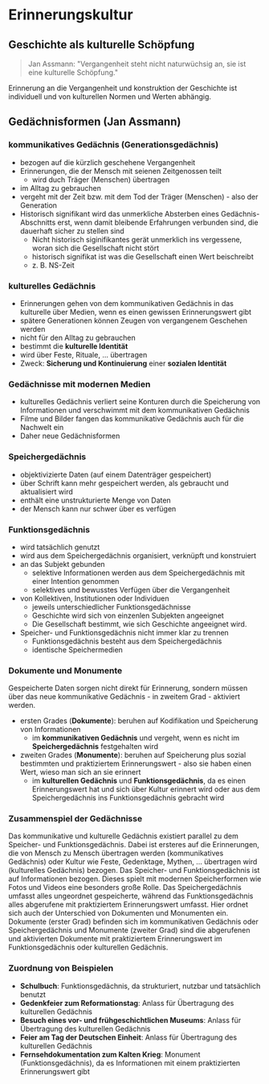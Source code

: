 # Erinnerungskultur

## Geschichte als kulturelle Schöpfung

> Jan Assmann: "Vergangenheit steht nicht naturwüchsig an, sie ist eine kulturelle Schöpfung."

Erinnerung an die Vergangenheit und konstruktion der Geschichte ist individuell und von kulturellen Normen und Werten abhängig.

## Gedächnisformen (Jan Assmann)

### kommunikatives Gedächnis (Generationsgedächnis)

- bezogen auf die kürzlich geschehene Vergangenheit
- Erinnerungen, die der Mensch mit seienen Zeitgenossen teilt
  - wird duch Träger (Menschen) übertragen
- im Alltag zu gebrauchen
- vergeht mit der Zeit bzw. mit dem Tod der Träger (Menschen) - also der Generation
- Historisch signifikant wird das unmerkliche Absterben eines Gedächnis-Abschnitts erst, wenn damit bleibende Erfahrungen verbunden sind, die dauerhaft sicher zu stellen sind
  - Nicht historisch siginifikantes gerät unmerklich ins vergessene, woran sich die Gesellschaft nicht stört
  - historisch signifikat ist was die Gesellschaft einen Wert beischreibt
  - z. B. NS-Zeit

### kulturelles Gedächnis

- Erinnerungen gehen von dem kommunikativen Gedächnis in das kulturelle über Medien, wenn es einen gewissen Erinnerungswert gibt
- spätere Generationen können Zeugen von vergangenem Geschehen werden
- nicht für den Alltag zu gebrauchen
- bestimmt die **kulturelle Identität**
- wird über Feste, Rituale, ... übertragen
 - Zweck: **Sicherung und Kontinuierung** einer **sozialen Identität**

### Gedächnisse mit modernen Medien

- kulturelles Gedächnis verliert seine Konturen durch die Speicherung von Informationen und verschwimmt mit dem kommunikativen Gedächnis
- Filme und Bilder fangen das kommunikative Gedächnis auch für die Nachwelt ein
- Daher neue Gedächnisformen

### Speichergedächnis

- objektivizierte Daten (auf einem Datenträger gespeichert)
- über Schrift kann mehr gespeichert werden, als gebraucht und aktualisiert wird
- enthält eine unstrukturierte Menge von Daten
- der Mensch kann nur schwer über es verfügen

### Funktionsgedächnis

- wird tatsächlich genutzt
- wird aus dem Speichergedächnis organisiert, verknüpft und konstruiert
- an das Subjekt gebunden
  - selektive Informationen werden aus dem Speichergedächnis mit einer Intention genommen
  - selektives und bewusstes Verfügen über die Vergangenheit
- von Kollektiven, Institutionen oder Individuen
  - jeweils unterschiedlicher Funktionsgedächnisse
  - Geschichte wird sich von einzenlen Subjekten angeeignet
  - Die Gesellschaft bestimmt, wie sich Geschichte angeeignet wird.
- Speicher- und Funktionsgedächnis nicht immer klar zu trennen
  - Funktionsgedächnis besteht aus dem Speichergedächnis
  - identische Speichermedien

### Dokumente und Monumente

Gespeicherte Daten sorgen nicht direkt für Erinnerung, sondern müssen über das neue kommunikative Gedächnis - in zweitem Grad - aktiviert werden.

- ersten Grades (**Dokumente**): beruhen auf Kodifikation und Speicherung von Informationen
  - im **kommunikativen Gedächnis** und vergeht, wenn es nicht im **Speichergedächnis** festgehalten wird
- zweiten Grades (**Monumente**): beruhen auf Speicherung plus sozial bestimmten und praktiziertem Erinnerungswert - also sie haben einen Wert, wieso man sich an sie erinnert
  - im **kulturellen Gedächnis** und **Funktionsgedächnis**, da es einen Erinnerungswert hat und sich über Kultur erinnert wird oder aus dem Speichergedächnis ins Funktionsgedächnis gebracht wird

### Zusammenspiel der Gedächnisse

Das kommunikative und kulturelle Gedächnis existiert parallel zu dem Speicher- und Funktionsgedächnis. Dabei ist ersteres auf die Erinnerungen, die von Mensch zu Mensch übertragen werden (kommunikatives Gedächnis) oder Kultur wie Feste, Gedenktage, Mythen, ... übertragen wird (kulturelles Gedächnis) bezogen. Das Speicher- und Funktionsgedächnis ist auf Informationen bezogen. Dieses spielt mit modernen Speicherformen wie Fotos und Videos eine besonders große Rolle. Das Speichergedächnis umfasst alles ungeordnet gespeicherte, während das Funktionsgedächnis alles abgerufene mit praktiziertem Erinnerungswert umfasst. Hier ordnet sich auch der Unterschied von Dokumenten und Monumenten ein. Dokumente (erster Grad) befinden sich im kommunikativen Gedächnis oder Speichergedächnis und Monumente (zweiter Grad) sind die abgerufenen und aktivierten Dokumente mit praktiziertem Erinnerungswert im Funktionsgedächnis oder kulturellen Gedächnis.

### Zuordnung von Beispielen

- **Schulbuch**: Funktionsgedächnis, da strukturiert, nutzbar und tatsächlich benutzt
- **Gedenkfeier zum Reformationstag**: Anlass für Übertragung des kulturellen Gedächnis
- **Besuch eines vor- und frühgeschichtlichen Museums**: Anlass für Übertragung des kulturellen Gedächnis
- **Feier am Tag der Deutschen Einheit**: Anlass für Übertragung des kulturellen Gedächnis
- **Fernsehdokumentation zum Kalten Krieg**: Monument (Funktionsgedächnis), da es Informationen mit einem praktizierten Erinnerungswert gibt
